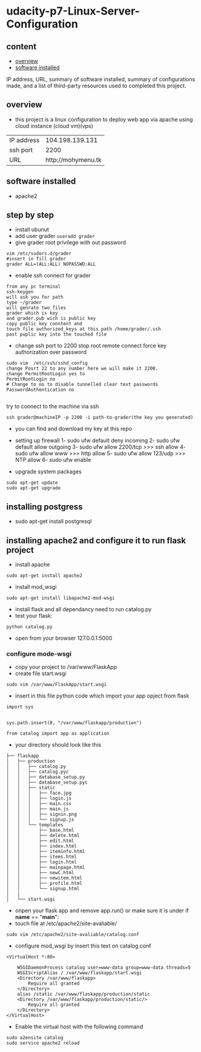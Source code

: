 # udacity-p7-Linux-Server-Configuration

## content
- [overview](#overview)
- [software installed](#software)

IP address, URL, summary of software installed, summary of configurations made, and a list of third-party resources used to completed this project.


## overview

- this project is a linux configuration to deploy web app via apache using cloud instance (cloud vm)(vps)
<table>
 <tr>
 <td>IP address</dt>
 <td>104.198.139.131</td>
 </tr>
  <tr>
 <td>ssh port</dt>
 <td>2200</td>
 </tr>
 <tr>
 <td>URL</dt>
 <td>http://mohymenu.tk</td>
 </tr>
 </table>
 
 ## software installed 
 
 
- apache2 

## step by step
- install ubunut 
- add user grader  ``` useradd grader ```
- give grader root privilege with out password 
```
vim /etc/sudors.d/grader 
#insert in fill grader 
grader ALL=(ALL:ALL) NOPASSWD:ALL
```
- enable ssh connect for grader

```
from any pc terminal 
ssh-keygen
will ask you for path 
type ~/grader
will genrate two files
grader which is key 
and grader.pub wich is public key
copy public key conntent and 
touch file authorized_keys at this path /home/grader/.ssh
past puplic key into the touched file 
```
- change ssh port to 2200 stop root remote connect
force key authorization over password
```
sudo vim  /etc/ssh/sshd_config
change Posrt 22 to any number here we will make it 2200.
change PermitRootLogin yes to 
PermitRootLogin no
# Change to no to disable tunnelled clear text passwords
PasswordAuthentication no


```
try to connect to the machine via ssh 
```
ssh grader@machineIP -p 2200 -i path-to-grader(the key you generated)

```
- you can find and download my key at this repo
- setting up firewall 
1-  sudo ufw default deny incoming
2- sudo ufw default allow outgoing
3- sudo ufw allow 2200/tcp   >>> ssh allow 
4- sudo ufw allow www    >>> http allow 
5- sudo ufw allow 123/udp >>> NTP allow
6- sudo ufw enable

- upgrade system packages 
```
sudo apt-get update 
sudo apt-get upgrade
```
## installing postgress
- sudo apt-get install postgresql

## installing apache2 and configure it to run flask project 
- install apache
``` 
sudo apt-get install apache2
```
- install mod_wsgi 
```
sudo apt-get install libapache2-mod-wsgi
```
- install flask and all dependancy need to run catalog.py 
- test your flask:
```
python catalog.py
```
- open from your browser 127.0.0.1:5000
### configure mode-wsgi

- copy your project to /var/www/FlaskApp
- create file start.wsgi
```
sudo vim /var/www/FlaskApp/start.wsgi
```
- insert in this file python code which import your app opject from flask 
```
import sys


sys.path.insert(0, "/var/www/flaskapp/production")

from catalog import app as application
```
- your directory should look like this 

```
├── flaskapp
|   ├── production
│   │   ├── catalog.py
│   │   ├── catalog.pyc
│   │   ├── database_setup.py
│   │   ├── database_setup.pyc
│   │   ├── static
│   │   │   ├── face.jpg
│   │   │   ├── login.js
│   │   │   ├── main.css
│   │   │   ├── main.js
│   │   │   ├── signin.png
│   │   │   └── signup.js
│   │   └── templates
│   │       ├── base.html
│   │       ├── delete.html
│   │       ├── edit.html
│   │       ├── index.html
│   │       ├── iteminfo.html
│   │       ├── items.html
│   │       ├── login.html
│   │       ├── mainpage.html
│   │       ├── newC.html
│   │       ├── newitem.html
│   │       ├── profile.html
│   │       └── signup.html
│   |
│   └── start.wsgi

```
- onpen your flask app and remove app.run() or make sure it is under if __name__ == "__main__":
- touch file at /etc/apache2/site-avaliable/
``` 
sudo vim /etc/apache2/site-avaliable/catalog.conf
```
- configure mod_wsgi by insert this text on catalog.conf
```
<VirtualHost *:80>
    
    WSGIDaemonProcess catalog user=www-data group=www-data threads=5
    WSGIScriptAlias / /var/www/flaskapp/start.wsgi
    <Directory /var/www/flaskapp>
        Require all granted
    </Directory>
    alias /static /var/www/flaskapp/production/static
    <Directory /var/www/flaskapp/production/static/>
        Require all granted
    </Directory>
</VirtualHost>
```
- Enable the virtual host with the following command
```
sudo a2ensite catalog
sudo service apache2 reload
```








 
